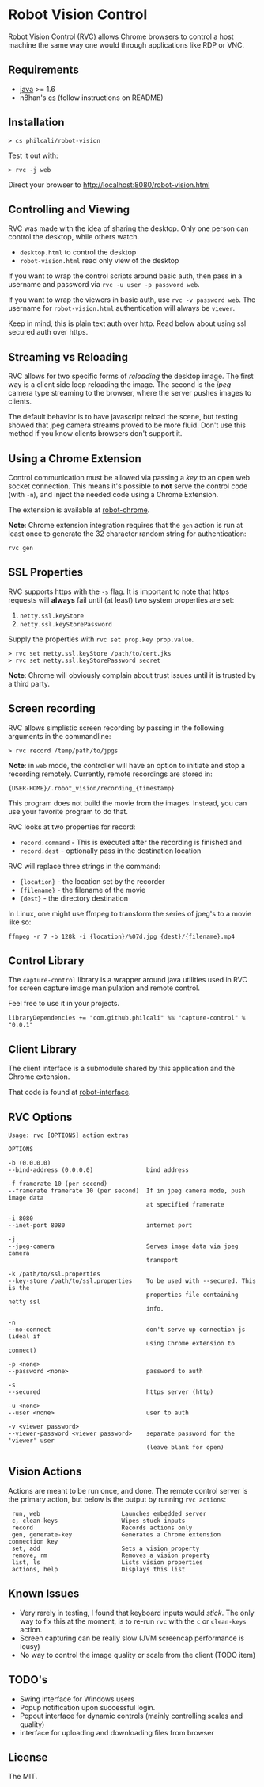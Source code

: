 # Robot Vision Control

Robot Vision Control (RVC) allows Chrome browsers to control a host machine the
same way one would through applications like RDP or VNC.

## Requirements

- [java][java] >= 1.6
- n8han's [cs][cs] (follow instructions on README)

[java]: http://java.com/en/download/index.jsp
[cs]: https://github.com/n8han/conscript#readme

## Installation

```
> cs philcali/robot-vision
```

Test it out with:

```
> rvc -j web
```

Direct your browser to [http://localhost:8080/robot-vision.html][locally]

[locally]: http://localhost:8080/robot-vision.html

## Controlling and Viewing

RVC was made with the idea of sharing the desktop. Only one person can control
the desktop, while others watch.

- `desktop.html` to control the desktop
- `robot-vision.html` read only view of the desktop

If you want to wrap the control scripts around basic auth, then pass in
a username and password via `rvc -u user -p password web`.

If you want to wrap the viewers in basic auth, use `rvc -v password web`. The
username for `robot-vision.html` authentication will always be `viewer`.

Keep in mind, this is plain text auth over http. Read below about using ssl
secured auth over https.

## Streaming vs Reloading

RVC allows for two specific forms of _reloading_ the desktop image. The first
way is a client side loop reloading the image. The second is the _jpeg_ camera
type streaming to the browser, where the server pushes images to clients.

The default behavior is to have javascript reload the scene, but testing showed
that jpeg camera streams proved to be more fluid. Don't use this method if
you know clients browsers don't support it.

## Using a Chrome Extension

Control communication must be allowed via passing a _key_ to an open web socket
connection. This means it's possible to __not__ serve the control code (with `-n`),
and inject the needed code using a Chrome Extension.

The extension is available at [robot-chrome][vision-ext].

[vision-ext]: https://github.com/philcali/robot-chrome

__Note__: Chrome extension integration requires that the `gen` action is run at
least once to generate the 32 character random string for authentication:

```
rvc gen
```

## SSL Properties

RVC supports https with the `-s` flag. It is important to note that https
requests will __always__ fail until (at least) two system properties are set:

1. `netty.ssl.keyStore`
2. `netty.ssl.keyStorePassword`

Supply the properties with `rvc set prop.key prop.value`.

```
> rvc set netty.ssl.keyStore /path/to/cert.jks
> rvc set netty.ssl.keyStorePassword secret
```

__Note__: Chrome will obviously complain about trust issues until it is trusted
by a third party. 

## Screen recording

RVC allows simplistic screen recording by passing in the following arguments
in the commandline:

```
> rvc record /temp/path/to/jpgs
```

__Note__: in `web` mode, the controller will have an option to initiate and stop
a recording remotely. Currently, remote recordings are stored in:
```
{USER-HOME}/.robot_vision/recording_{timestamp}
```

This program does not build the movie from the images. Instead, you can use
your favorite program to do that.

RVC looks at two properties for record:

- `record.command` - This is executed after the recording is finished and
- `record.dest` - optionally pass in the destination location

RVC will replace three strings in the command:

- `{location}` - the location set by the recorder
- `{filename}` - the filename of the movie
- `{dest}` - the directory destination

In Linux, one might use ffmpeg to transform the series of jpeg's to a movie
like so:

```
ffmpeg -r 7 -b 128k -i {location}/%07d.jpg {dest}/{filename}.mp4
```

## Control Library

The `capture-control` library is a wrapper around java utilities used in RVC
for screen capture image manipulation and remote control.

Feel free to use it in your projects.

`libraryDependencies += "com.github.philcali" %% "capture-control" % "0.0.1"`

## Client Library

The client interface is a submodule shared by this application and the Chrome
extension.

That code is found at [robot-interface][vision-int].

[vision-int]: https://github.com/philcali/robot-interface

## RVC Options

```
Usage: rvc [OPTIONS] action extras

OPTIONS

-b (0.0.0.0)
--bind-address (0.0.0.0)               bind address

-f framerate 10 (per second)
--framerate framerate 10 (per second)  If in jpeg camera mode, push image data
                                       at specified framerate

-i 8080
--inet-port 8080                       internet port

-j
--jpeg-camera                          Serves image data via jpeg camera
                                       transport

-k /path/to/ssl.properties
--key-store /path/to/ssl.properties    To be used with --secured. This is the
                                       properties file containing netty ssl
                                       info.

-n
--no-connect                           don't serve up connection js (ideal if
                                       using Chrome extension to connect)

-p <none>
--password <none>                      password to auth

-s
--secured                              https server (http)

-u <none>
--user <none>                          user to auth

-v <viewer password>
--viewer-password <viewer password>    separate password for the 'viewer' user
                                       (leave blank for open)
```

## Vision Actions

Actions are meant to be run once, and done. The remote control server is the
primary action, but below is the output by running `rvc actions`:

```
 run, web                       Launches embedded server
 c, clean-keys                  Wipes stuck inputs
 record                         Records actions only
 gen, generate-key              Generates a Chrome extension connection key
 set, add                       Sets a vision property
 remove, rm                     Removes a vision property
 list, ls                       Lists vision properties
 actions, help                  Displays this list
```

## Known Issues

- Very rarely in testing, I found that keyboard inputs would _stick_. The only
way to fix this at the moment, is to re-run `rvc` with the `c` or `clean-keys` action.
- Screen capturing can be really slow (JVM screencap performance is lousy)
- No way to control the image quality or scale from the client (TODO item)

## TODO's

- Swing interface for Windows users
- Popup notification upon successful login.
- Popout interface for dynamic controls (mainly controlling scales and quality)
- interface for uploading and downloading files from browser

## License

The MIT.

